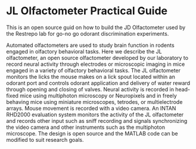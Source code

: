 # JL Olfactometer Practical Guide

This is an open source guid on how to build the JD Olfactometer used by the Restrepo lab for go-no go odorant discrimination experiments.

Automated olfactometers are used to study brain function in rodents engaged in olfactory behavioral tasks. Here we describe the JL olfactometer, an open source olfactometer developed by our laboratory to record neural activity through electrodes or microscopic imaging in mice engaged in a variety of olfactory behavioral tasks. The JL olfactometer monitors the licks the mouse makes on a lick spout located within an odorant port and controls odorant application and delivery of water reward through opening and closing of valves. Neural activity is recorded in head-fixed mice using multiphoton microscopy or Neuropixels and in freely behaving mice using miniature microscopes, tetrodes, or multielectrode arrays. Mouse movement is recorded with a video camera. An INTAN RHD2000 evaluation system monitors the activity of the JL olfactometer and records other input such as sniff recording and signals synchronizing the video camera and other instruments such as the multiphoton microscope. The design is open source and the MATLAB code can be modified to suit research goals. 
